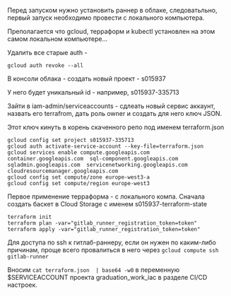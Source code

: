 Перед запуском нужно установить раннер в облаке, следоватьльно, первый запуск необходимо провести с локального компьютера.

Преполагается что gcloud, терраформ и kubectl установлен на этом самом локальном компьютере...

Удалить все старые auth - 

```gcloud auth revoke --all```

В консоли облака - создать новый проект - s015937 

У него будет уникальный id - например, s015937-335713

Зайти в iam-admin/serviceaccounts - сдлеать новый сервис аккаунт, назвать его terrafrom, дать роль owner и создать для него ключ JSON.

Этот ключ кинуть в корень скаченного репо под именем terraform.json

```
gcloud config set project s015937-335713
gcloud auth activate-service-account --key-file=terraform.json
gcloud services enable compute.googleapis.com  container.googleapis.com  sql-component.googleapis.com sqladmin.googleapis.com  servicenetworking.googleapis.com cloudresourcemanager.googleapis.com
gcloud config set compute/zone europe-west3-a
gcloud config set compute/region europe-west3

```

Первое применение терраформа - с локального компа.
Сначала создать баскет в Cloud Storage с именем s015937-terraform-state

```
terraform init
terraform plan -var="gitlab_runner_registration_token=token"
terraform apply -var="gitlab_runner_registration_token=token"
```

Для доступа по ssh к гитлаб-раннеру, если он нужен по каким-либо причинам, проще всего провалиться в него через ```gcloud compute ssh  gitlab-runner```

Вносим ```cat terraform.json  | base64 -w0``` в переменную $SERVICEACCOUNT проекта graduation_work_iac в разделе CI/CD настроек.


